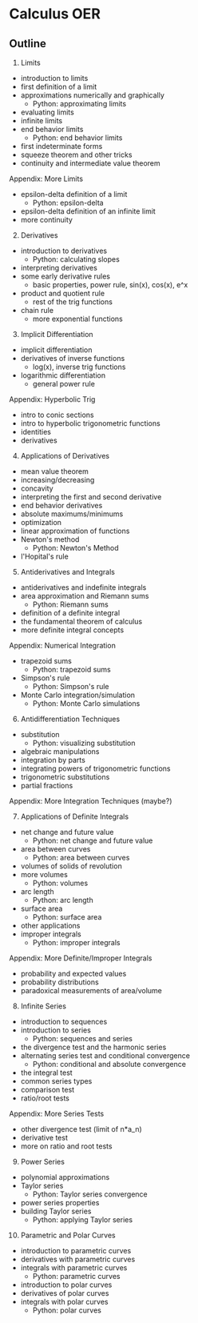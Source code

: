 # Calculus OER


## Outline

1. Limits
- introduction to limits
- first definition of a limit
- approximations numerically and graphically
    - Python: approximating limits
- evaluating limits
- infinite limits
- end behavior limits
    - Python: end behavior limits
- first indeterminate forms
- squeeze theorem and other tricks
- continuity and intermediate value theorem

Appendix: More Limits
- epsilon-delta definition of a limit
    - Python: epsilon-delta
- epsilon-delta definition of an infinite limit
- more continuity

2. Derivatives
- introduction to derivatives
    - Python: calculating slopes
- interpreting derivatives
- some early derivative rules
    - basic properties, power rule, sin(x), cos(x), e^x
- product and quotient rule
    - rest of the trig functions
- chain rule
    - more exponential functions

3. Implicit Differentiation
- implicit differentiation
- derivatives of inverse functions
    - log(x), inverse trig functions
- logarithmic differentiation
    - general power rule

Appendix: Hyperbolic Trig
- intro to conic sections
- intro to hyperbolic trigonometric functions
- identities
- derivatives

4. Applications of Derivatives
- mean value theorem
- increasing/decreasing
- concavity
- interpreting the first and second derivative
- end behavior derivatives
- absolute maximums/minimums
- optimization
- linear approximation of functions
- Newton's method
    - Python: Newton's Method
- l'Hopital's rule

5. Antiderivatives and Integrals
- antiderivatives and indefinite integrals
- area approximation and Riemann sums
    - Python: Riemann sums
- definition of a definite integral
- the fundamental theorem of calculus
- more definite integral concepts

Appendix: Numerical Integration
- trapezoid sums
    - Python: trapezoid sums
- Simpson's rule
    - Python: Simpson's rule
- Monte Carlo integration/simulation
    - Python: Monte Carlo simulations

6. Antidifferentiation Techniques
- substitution
    - Python: visualizing substitution
- algebraic manipulations
- integration by parts
- integrating powers of trigonometric functions
- trigonometric substitutions
- partial fractions

Appendix: More Integration Techniques (maybe?)


7. Applications of Definite Integrals
- net change and future value
    - Python: net change and future value
- area between curves
    - Python: area between curves
- volumes of solids of revolution
- more volumes
    - Python: volumes
- arc length
    - Python: arc length
- surface area
    - Python: surface area
- other applications
- improper integrals
    - Python: improper integrals

Appendix: More Definite/Improper Integrals
- probability and expected values
- probability distributions
- paradoxical measurements of area/volume

8. Infinite Series
- introduction to sequences
- introduction to series
    - Python: sequences and series
- the divergence test and the harmonic series
- alternating series test and conditional convergence
    - Python: conditional and absolute convergence
- the integral test
- common series types
- comparison test
- ratio/root tests

Appendix: More Series Tests
- other divergence test (limit of n*a_n)
- derivative test
- more on ratio and root tests

9. Power Series
- polynomial approximations
- Taylor series
    - Python: Taylor series convergence
- power series properties
- building Taylor series
    - Python: applying Taylor series

10. Parametric and Polar Curves
- introduction to parametric curves
- derivatives with parametric curves
- integrals with parametric curves
    - Python: parametric curves
- introduction to polar curves
- derivatives of polar curves
- integrals with polar curves
    - Python: polar curves